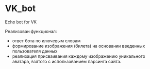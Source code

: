 # VK_bot
Echo bot for VK

Реализован функционал:

- ответ бота по ключевым словам
- формирование изображения (билета) на основании введенных пользователя данных
- реализация присваивания каждому изображению уникального аватара, взятого с использованием парсинга сайта.
